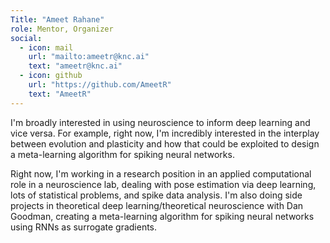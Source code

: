```yaml
---
Title: "Ameet Rahane"
role: Mentor, Organizer
social:
  - icon: mail
    url: "mailto:ameetr@knc.ai"
    text: "ameetr@knc.ai"
  - icon: github
    url: "https://github.com/AmeetR"
    text: "AmeetR"
---
```


I'm broadly interested in using neuroscience to inform deep learning and vice versa. For example, right now, I'm incredibly interested in the interplay between evolution and plasticity and how that could be exploited to design a meta-learning algorithm for spiking neural networks.

Right now, I'm working in a research position in an applied computational role in a neuroscience lab, dealing with pose estimation via deep learning, lots of statistical problems, and spike data analysis. I'm also doing side projects in theoretical deep learning/theoretical neuroscience with Dan Goodman, creating a meta-learning algorithm for spiking neural networks using RNNs as surrogate gradients.